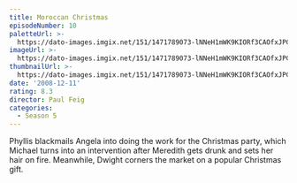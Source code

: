 ```yaml
---
title: Moroccan Christmas
episodeNumber: 10
paletteUrl: >-
  https://dato-images.imgix.net/151/1471789073-lNNeH1mWK9KIORf3CAOfxJPCey5.jpg?auto=enhance&ch=DPR%2CWidth&palette=json
imageUrl: >-
  https://dato-images.imgix.net/151/1471789073-lNNeH1mWK9KIORf3CAOfxJPCey5.jpg?auto=compress%2Cformat&ch=DPR%2CWidth&w=500
thumbnailUrl: >-
  https://dato-images.imgix.net/151/1471789073-lNNeH1mWK9KIORf3CAOfxJPCey5.jpg?auto=enhance&ch=DPR%2CWidth&fit=crop&fm=jpg&h=280&w=500
date: '2008-12-11'
rating: 8.3
director: Paul Feig
categories:
  - Season 5
---
```


Phyllis blackmails Angela into doing the work for the Christmas party, which Michael turns into an intervention after Meredith gets drunk and sets her hair on fire. Meanwhile, Dwight corners the market on a popular Christmas gift.